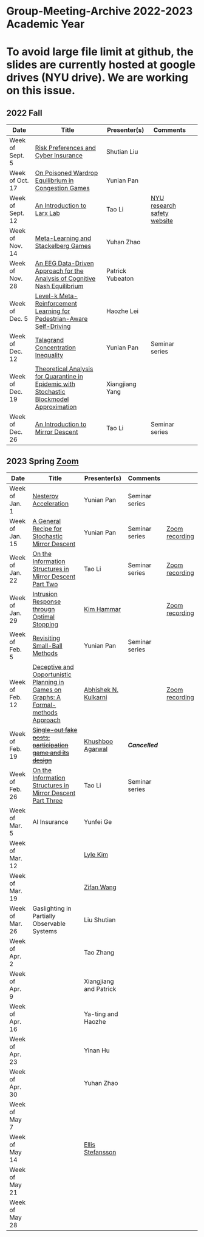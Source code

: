 # Group-Meeting-Archive 2022-2023 Academic Year
# To avoid large file limit at github, the slides are currently hosted at google drives (NYU drive). We are working on this issue. 

## 2022 Fall
| Date                | Title                | Presenter(s) | Comments |   |
|---------------------|----------------------|--------------|----------|---|
|  Week of Sept. 5    |  [Risk Preferences and Cyber Insurance](https://drive.google.com/file/d/15IAQqfdV_uO8E94WOJFYHeE_jGdyLMFg/view?usp=sharing)  |    Shutian Liu  |          |   |
|  Week of Oct. 17    | [On Poisoned Wardrop Equilibrium in Congestion Games]()   |    Yunian Pan  |          |   |
|  Week of Sept. 12   | [An Introduction to Larx Lab](https://drive.google.com/file/d/12djfHzpzuWJJVDN55ZGi3KrFQNAj-IKO/view?usp=sharing) |  Tao Li|   [NYU research safety website](https://www.nyu.edu/life/safety-health-wellness/research-and-laboratory-safety.html)  |   | 
| Week of Nov. 14 | [Meta-Learning and Stackelberg Games](https://drive.google.com/file/d/1wseX_fCLCsANPX1lyTG33SLnq6Q5265L/view?usp=sharing) | Yuhan Zhao | | |
|Week of Nov. 28| [An EEG Data-Driven Approach for the Analysis of Cognitive Nash Equilibrium](https://docs.google.com/presentation/d/1bB88g-FFVp2mQzFLlmyv80A1tBj5bJvD/edit?usp=share_link&ouid=108072553036143854923&rtpof=true&sd=true)| Patrick Yubeaton |  ||
|  Week of Dec. 5   | [Level-k Meta-Reinforcement Learning for Pedestrian-Aware Self-Driving](https://docs.google.com/presentation/d/1D4j-NqLEy_7eNYKJTe3ECcFe590JyKrb/edit?usp=share_link&ouid=103638511263455437345&rtpof=true&sd=true)|    Haozhe Lei  |       |   |
|  Week of Dec. 12   | [Talagrand Concentration Inequality](https://github.com/UnionPan/UnionPan.github.io/blob/master/posts/Talagrand/talagrand.pdf)|    Yunian Pan  |     Seminar series     |   |
|  Week of Dec. 19    | [Theoretical Analysis for Quarantine in Epidemic with Stochastic Blockmodel Approximation](https://drive.google.com/file/d/16lwhjE60E6YHX4v5oJRQju_4ebehwDT0/view?usp=sharing)   |    Xiangjiang Yang  |          |   |
|Week of Dec. 26| [An Introduction to Mirror Descent](https://drive.google.com/file/d/1K5WV32jVcdA2BpfaUsVKX-gVE4klpvia/view?usp=sharing) | Tao Li |  Seminar series ||

## 2023 Spring [Zoom](https://nyu.zoom.us/j/96879705237)
| Date                | Title                | Presenter(s) | Comments |   |
|---------------------|----------------------|--------------|----------|---|
|  Week of Jan. 1    | [Nesterov Acceleration](https://github.com/UnionPan/UnionPan.github.io/blob/master/posts/nesterov-acceleration/Group_Meeting_2023_Winter.pdf)   |    Yunian Pan  |       Seminar series    |   |
|  Week of Jan. 15    | [A General Recipe for Stochastic Mirror Descent](https://github.com/UnionPan/UnionPan.github.io/blob/master/posts/A-General-Recipe/Group_Meeting_2023_Winter_probability_bound_of_mirror_descent.pdf)   |    Yunian Pan  |      Seminar series     |[Zoom recording](https://nyu.zoom.us/rec/share/ozSTZirxik7ni7nJS1wl0FuQx80480fUwKfvG2RajhzfVVrgwp83TllPvljCQQJL.F5zrYVdVq5OZ7gI5)   |
|Week of Jan. 22| [On the Information Structures in Mirror Descent Part Two](https://drive.google.com/file/d/1j1_EnJyX2HhXbvIcMcNsBVJMEHh2O27x/view?usp=sharing)| Tao Li| Seminar series|[Zoom recording](https://zoom.us/rec/play/3jhk8jnCJ-X6wXelV8wXGSxZ4igrWgHa_vRlSefYvMMUtMgaGTwai9_KM-yoRlcRb3rdhHD8OdwkyOc6.l0QWSETAKV2Nx2tc?continueMode=true&iet=C6X_X7qtNmGoj1XSm_qdrRYWaPFdJYQWqbWjPoF2Fd8.AG._mStdqJRwawd2OICq1vOHgGhcVBypoizLZXvNttQb9CM_F6JfLTMKxC38OkR4Cgv4qOInxexMse779JLpQKr4FjsCol9bX1E8lrX4SULCYVuwStRSwI.Pc2otdCpMPrytWCRmECStQ.hAqgZE0oIOcVQOPP&_x_zm_rtaid=-jgti_ZIQoiNV_LOOOqwNg.1674852566185.7297f77f9a9ff9894206e130adf7d3cf&_x_zm_rhtaid=859)|
|Week of Jan. 29| [Intrusion Response througn Optimal Stopping](https://ieeexplore.ieee.org/document/9779345)|[Kim Hammar](https://www.kth.se/profile/kimham)||[Zoom recording](https://zoom.us/rec/play/WSGTADhh7tTtTMbYdS5jgCFiugF87iDJ-oQMUQZfksytIzmEHwQE08YXH_icdm3IAIh_Fhy71Yn9dKvH.zNMosS8kXCERYsjJ?continueMode=true&iet=0nFz9exhZqqxm69DWRxz7-5NGD2rdz6T1avaamqtsWc.AG.cFASyY25dliqFyuIDMm7uG-fpL6soBpIz7xlhPgtmzxpX_nvGJF_KFhovnFsHtYrPHoAOV1iXQrqc2nOWvvo6Pia0kexygfYeW0moos39khiFzonnRA.fibFbp-uAylUBKWMtHJ7JA.mxOCgTNgB7gFKdAp) |
|  Week of Feb. 5    | [Revisiting Small-Ball Methods](https://drive.google.com/file/d/1mRyqoQW0tGjw9eWA8-9bHWnijzvn3ePy/view?usp=sharing)   |    Yunian Pan  |       Seminar series    |   |
|Week of Feb. 12|  [Deceptive and Opportunistic Planning in Games on Graphs: A Formal-methods Approach](https://ieeexplore.ieee.org/document/9136805)   |[Abhishek N. Kulkarni](https://akulkarni.me/)| |[Zoom recording](https://nyu.zoom.us/rec/share/OoS4iAxR8bVt6BhFyJqzgpjTZz_WcLO5xnQ00HkWbxoqqPg3AhZjoBPvre_M5Dhq.VMENLJh6jRNQkEz1 )|
|Week of Feb. 19| ~~[Single-out fake posts: participation game and its design](https://drive.google.com/file/d/1kCibCI-Tv-lC-f8wzFdhIOohBVg6m5Qa/view?usp=sharing)~~ |   [Khushboo Agarwal](https://www.ieor.iitb.ac.in/students/khushboo)          |    ***Cancelled***   |          |    |
|Week of Feb. 26|  [On the Information Structures in Mirror Descent Part Three]()   |       Tao Li             |     Seminar series          |          |    |
|Week of Mar. 5 |  AI Insurance   |    Yunfei Ge                   |               |          |    |
|Week of Mar. 12|     |      [Lyle Kim](https://jlylekim.github.io/)       |               |          |    |
|Week of Mar. 19|     |   [Zifan Wang](https://sites.google.com/west.cmu.edu/zifan-wang/home) |               |          |    |
|Week of Mar. 26|  Gaslighting in Partially Observable Systems  | Liu Shutian                      |               |          |    |
|Week of Apr. 2 |     |    Tao Zhang                   |               |          |    |
|Week of Apr. 9 |     |    Xiangjiang and Patrick                  |               |          |    |
|Week of Apr. 16|     |   Ya-ting and Haozhe           |               |          |    |
|Week of Apr. 23|     |  Yinan Hu               |               |          |    |
|Week of Apr. 30|     |    Yuhan Zhao                   |               |          |    |
|Week of May 7  |     |                       |               |          |    |
|Week of May 14 |     |  [Ellis Stefansson](https://www.kth.se/profile/elisst?l=en)                  |               |          |    |
|Week of May 21 |     |                       |               |          |    |
|Week of May 28 |     |                       |               |          |    |




